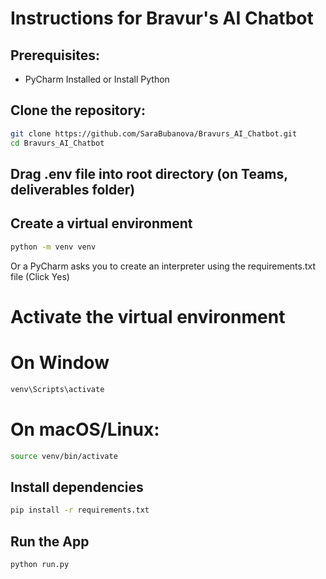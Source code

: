 # Instructions for Bravur's AI Chatbot 

## Prerequisites:
- PyCharm Installed or Install Python

## Clone the repository:
```bash
git clone https://github.com/SaraBubanova/Bravurs_AI_Chatbot.git
cd Bravurs_AI_Chatbot
```

## Drag .env file into root directory (on Teams, deliverables folder)

## Create a virtual environment
```bash
python -m venv venv
```
Or a PyCharm asks you to create an interpreter using the requirements.txt file (Click Yes)

# Activate the virtual environment


# On Window

```bash
venv\Scripts\activate
```
# On macOS/Linux:
```bash
source venv/bin/activate
```

## Install dependencies
```bash
pip install -r requirements.txt
```

## Run the App
```bash
python run.py
```





